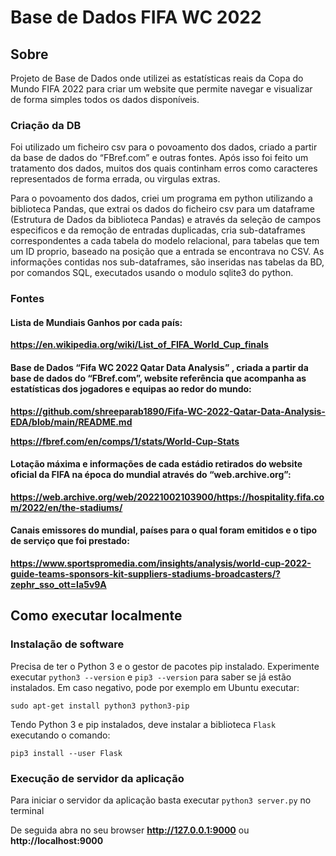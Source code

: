 # Base de Dados FIFA WC 2022

## Sobre

Projeto de Base de Dados onde utilizei as estatísticas reais da Copa do Mundo FIFA 2022 para criar um website que permite navegar e visualizar de forma simples todos os dados disponíveis.

### Criação da DB

Foi utilizado um ficheiro csv para o povoamento dos dados, criado a partir da base de dados do “FBref.com” e outras fontes. Após isso foi feito um tratamento dos dados, muitos dos quais continham erros como caracteres representados de forma errada, ou virgulas extras.

Para o povoamento dos dados, criei um programa em python utilizando a biblioteca Pandas, que extrai os dados do ficheiro csv para um dataframe (Estrutura de Dados da biblioteca Pandas) e através da seleção de campos especificos e da remoção de entradas duplicadas, cria sub-dataframes correspondentes a cada tabela do modelo relacional, para tabelas que tem um ID proprio, baseado na posição que a entrada se encontrava no CSV. As informações contidas nos sub-dataframes, são inseridas nas tabelas da BD, por comandos SQL, executados usando o modulo sqlite3 do python.

### Fontes

#### Lista de Mundiais Ganhos por cada país:

**https://en.wikipedia.org/wiki/List_of_FIFA_World_Cup_finals**

#### Base de Dados “Fifa WC 2022 Qatar Data Analysis” , criada a partir da base de dados do “FBref.com”, website referência que acompanha as estatísticas dos jogadores e equipas ao redor do mundo:

**https://github.com/shreeparab1890/Fifa-WC-2022-Qatar-Data-Analysis-EDA/blob/main/README.md**

**https://fbref.com/en/comps/1/stats/World-Cup-Stats**

#### Lotação máxima e informações de cada estádio retirados do website oficial da FIFA na época do mundial através do “web.archive.org”:

**https://web.archive.org/web/20221002103900/https://hospitality.fifa.com/2022/en/the-stadiums/**

#### Canais emissores do mundial, países para o qual foram emitidos e o tipo de serviço que foi prestado:

**https://www.sportspromedia.com/insights/analysis/world-cup-2022-guide-teams-sponsors-kit-suppliers-stadiums-broadcasters/?zephr_sso_ott=Ia5v9A**

## Como executar localmente

### Instalação de software

Precisa de ter o Python 3 e o gestor de pacotes pip instalado.
Experimente executar `python3 --version` e `pip3 --version` para saber
se já estão instalados. Em caso negativo, pode por exemplo em Ubuntu
executar:

```
sudo apt-get install python3 python3-pip
```

Tendo Python 3 e pip instalados, deve instalar a biblioteca `Flask` executando o comando:

```
pip3 install --user Flask
```

### Execução de servidor da aplicação

Para iniciar o servidor da aplicação basta executar `python3 server.py` no terminal

De seguida abra no seu browser **http://127.0.0.1:9000** ou **http://localhost:9000**
